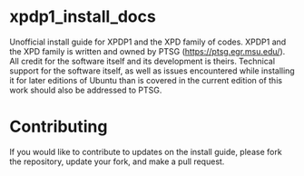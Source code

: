# xpdp1_install_docs

Unofficial install guide for XPDP1 and the XPD family of codes. XPDP1 and the XPD family is written and owned by PTSG (https://ptsg.egr.msu.edu/). All credit for the software itself and its development is theirs. Technical support for the software itself, as well as issues encountered while installing it for later editions of Ubuntu than is covered in the current edition of this work should also be addressed to PTSG. 

# Contributing

If you would like to contribute to updates on the install guide, please fork the repository, update your fork, and make a pull request. 
